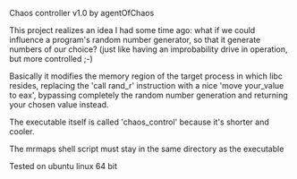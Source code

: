 Chaos controller v1.0 by agentOfChaos

This project realizes an idea I had some time ago:
what if we could influence a program's random number generator, so that it
generate numbers of our choice? (just like having an improbability drive in operation,
but more controlled ;-)

Basically it modifies the memory region of the target process in which libc resides,
replacing the 'call rand_r' instruction with a nice 'move your_value to eax',
bypassing completely the random number generation and returning your chosen value
instead.

The executable itself is called 'chaos_control' because it's shorter and cooler.

The mrmaps shell script must stay in the same directory as the executable

Tested on ubuntu linux 64 bit